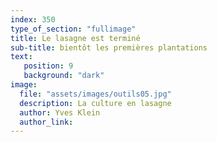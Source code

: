 ```yaml
---
index: 350
type_of_section: "fullimage"
title: Le lasagne est terminé
sub-title: bientôt les premières plantations
text:
   position: 9
   background: "dark"
image:
  file: "assets/images/outils05.jpg"
  description: La culture en lasagne
  author: Yves Klein
  author_link: 
---
```


